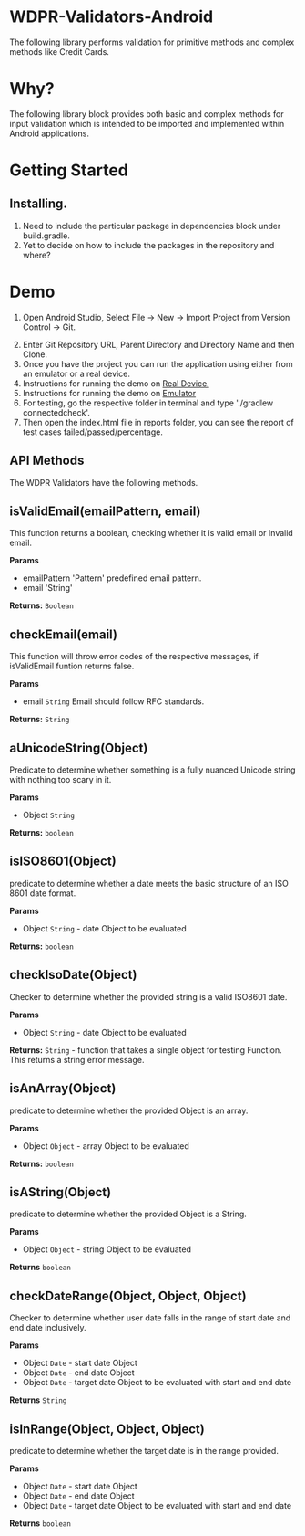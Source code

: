 # WDPR-Validators-Android

The following library performs validation for primitive methods and complex methods like Credit Cards.

# Why?

The following library block provides both basic and complex methods for input validation which is intended to be imported and implemented within Android applications.

# Getting Started

## Installing.
1. Need to include the particular package in dependencies block under build.gradle.
2. Yet to decide on how to include the packages in the repository and where?


# Demo
1. Open Android Studio, Select File -> New -> Import Project from Version Control -> Git.</p>
2. Enter Git Repository URL, Parent Directory and Directory Name and then Clone.
3. Once you have the project you can run the application using either from an emulator or a real device.
4. Instructions for running the demo on [Real Device.](http://developer.android.com/training/basics/firstapp/running-app.html#RealDevice)
5. Instructions for running the demo on [Emulator](http://developer.android.com/training/basics/firstapp/running-app.html#Emulator)
6. For testing, go the respective folder in terminal and type './gradlew connectedcheck'.
7. Then open the index.html file in reports folder, you can see the report of test cases failed/passed/percentage.

## API Methods

The WDPR Validators have the following methods.

## isValidEmail(emailPattern, email)

This function returns a boolean, checking whether it is valid email or Invalid email.

**Params**
- emailPattern 'Pattern' predefined email pattern.
- email 'String'

**Returns:** `Boolean`


## checkEmail(email)

This function will throw error codes of the respective messages, if isValidEmail funtion returns false.

**Params**
- email `String` Email should follow RFC standards.

**Returns:** `String`


## aUnicodeString(Object)

Predicate to determine whether something is a fully nuanced Unicode string with nothing too scary in it.

**Params**
- Object `String`

**Returns:** `boolean`

## isISO8601(Object)

predicate to determine whether a date meets the basic structure of an ISO 8601 date format.

**Params**
- Object `String` - date Object to be evaluated

**Returns:** `boolean`

## checkIsoDate(Object)

Checker to determine whether the provided string is a valid ISO8601 date.

**Params**
- Object `String` - date Object to be evaluated

**Returns:** `String` - function that takes a single object for testing Function. This returns a string error message.

## isAnArray(Object)

predicate to determine whether the provided Object is an array.

**Params**
- Object `Object` - array Object to be evaluated

**Returns:** `boolean` 


## isAString(Object)

predicate to determine whether the provided Object is a String.

**Params**
- Object `Object` - string Object to be evaluated

**Returns** `boolean`


## checkDateRange(Object, Object, Object)

Checker to determine whether user date falls in the range of start date and end date inclusively.

**Params**
- Object `Date` - start date Object
- Object `Date` - end date Object
- Object `Date` - target date Object to be evaluated with start and end date

**Returns** `String`

## isInRange(Object, Object, Object)

predicate to determine whether the target date is in the range provided.

**Params**
- Object `Date` - start date Object
- Object `Date` - end date Object
- Object `Date` - target date Object to be evaluated with start and end date

**Returns** `boolean`
